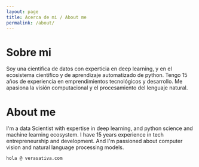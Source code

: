 ```yaml
---
layout: page
title: Acerca de mi / About me
permalink: /about/
---
```

# Sobre mi 
Soy una científica de datos con experticia en deep learning, y en el ecosistema científico y de aprendizaje automatizado de python. Tengo 15 años de experiencia en emprendimientos tecnológicos y desarrollo. Me apasiona la visión computacional y el procesamiento del lenguaje natural.
# About me
I'm a data Scientist with expertise in deep learning, and python science and machine learning ecosystem. I have 15 years experience in tech entrepreneurship and development. And I'm passioned about computer vision and natural language processing models.


````hola @ verasativa.com```` 